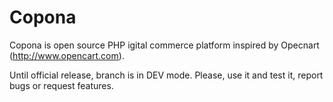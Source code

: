# Copona

Copona is open source PHP igital commerce platform inspired by Opecnart (http://www.opencart.com).

Until official release, branch is in DEV mode. 
Please, use it and test it, report bugs or request features.



